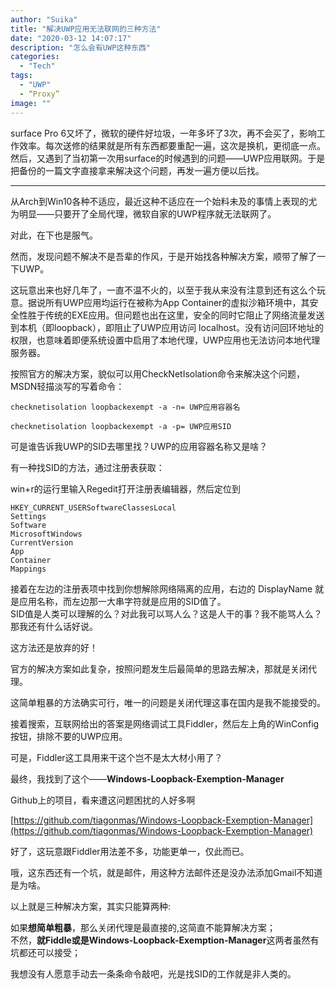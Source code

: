 ```yaml
---
author: "Suika"
title: "解决UWP应用无法联网的三种方法"
date: "2020-03-12 14:07:17"
description: "怎么会有UWP这种东西"
categories: 
  - "Tech"
tags: 
  - "UWP"
  - “Proxy”
image: ""
---
```

surface Pro 6又坏了，微软的硬件好垃圾，一年多坏了3次，再不会买了，影响工作效率。每次送修的结果就是所有东西都要重配一遍，这次是换机，更彻底一点。然后，又遇到了当初第一次用surface的时候遇到的问题——UWP应用联网。于是把备份的一篇文字直接拿来解决这个问题，再发一遍方便以后找。


---

从Arch到Win10各种不适应，最近这种不适应在一个始料未及的事情上表现的尤为明显——只要开了全局代理，微软自家的UWP程序就无法联网了。

对此，在下也是服气。

然而，发现问题不解决不是吾辈的作风，于是开始找各种解决方案，顺带了解了一下UWP。

这玩意出来也好几年了，一直不温不火的，以至于我从来没有注意到还有这么个玩意。据说所有UWP应用均运行在被称为App Container的虚拟沙箱环境中，其安全性胜于传统的EXE应用。但问题也出在这里，安全的同时它阻止了网络流量发送到本机（即loopback），即阻止了UWP应用访问 localhost。没有访问回环地址的权限，也意味着即便系统设置中启用了本地代理，UWP应用也无法访问本地代理服务器。

按照官方的解决方案，貌似可以用CheckNetIsolation命令来解决这个问题，MSDN轻描淡写的写着命令：
```
checknetisolation loopbackexempt -a -n= UWP应用容器名

checknetisolation loopbackexempt -a -p= UWP应用SID
```
可是谁告诉我UWP的SID去哪里找？UWP的应用容器名称又是啥？

有一种找SID的方法，通过注册表获取：

win+r的运行里输入Regedit打开注册表编辑器，然后定位到
```
HKEY_CURRENT_USERSoftwareClassesLocal 
Settings
Software
MicrosoftWindows
CurrentVersion
App
Container
Mappings 
```
接着在左边的注册表项中找到你想解除网络隔离的应用，右边的 DisplayName 就是应用名称，而左边那一大串字符就是应用的SID值了。  
SID值是人类可以理解的么？对此我可以骂人么？这是人干的事？我不能骂人么？那我还有什么话好说。

这方法还是放弃的好！

官方的解决方案如此复杂，按照问题发生后最简单的思路去解决，那就是关闭代理。

这简单粗暴的方法确实可行，唯一的问题是关闭代理这事在国内是我不能接受的。

接着搜索，互联网给出的答案是网络调试工具Fiddler，然后左上角的WinConfig按钮，排除不要的UWP应用。

可是，Fiddler这工具用来干这个岂不是太大材小用了？

最终，我找到了这个——**Windows-Loopback-Exemption-Manager**

Github上的项目，看来遭这问题困扰的人好多啊

[https://github.com/tiagonmas/Windows-Loopback-Exemption-Manager](https://github.com/tiagonmas/Windows-Loopback-Exemption-Manager)

好了，这玩意跟Fiddler用法差不多，功能更单一，仅此而已。

哦，这东西还有一个坑，就是邮件，用这种方法邮件还是没办法添加Gmail不知道是为啥。

以上就是三种解决方案，其实只能算两种:

如果**想简单粗暴**，那么关闭代理是最直接的,这简直不能算解决方案；  
不然，**就Fiddle或是Windows-Loopback-Exemption-Manager**这两者虽然有坑都还可以接受；  

我想没有人愿意手动去一条条命令敲吧，光是找SID的工作就是非人类的。